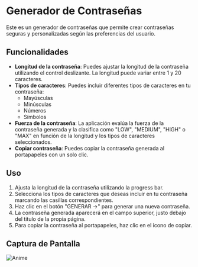 # Generador de Contraseñas

Este es un generador de contraseñas que permite crear contraseñas seguras y personalizadas según las preferencias del usuario.

## Funcionalidades

- **Longitud de la contraseña**: Puedes ajustar la longitud de la contraseña utilizando el control deslizante. La longitud puede variar entre 1 y 20 caracteres.
- **Tipos de caracteres**: Puedes incluir diferentes tipos de caracteres en tu contraseña:
  - Mayúsculas
  - Minúsculas
  - Números
  - Símbolos
- **Fuerza de la contraseña**: La aplicación evalúa la fuerza de la contraseña generada y la clasifica como "LOW", "MEDIUM", "HIGH" o "MAX" en función de la longitud y los tipos de caracteres seleccionados.
- **Copiar contraseña**: Puedes copiar la contraseña generada al portapapeles con un solo clic.

## Uso

1. Ajusta la longitud de la contraseña utilizando la progress bar.
2. Selecciona los tipos de caracteres que deseas incluir en tu contraseña marcando las casillas correspondientes.
3. Haz clic en el botón "GENERAR →" para generar una nueva contraseña.
4. La contraseña generada aparecerá en el campo superior, justo debajo del titulo de la propia página.
5. Para copiar la contraseña al portapapeles, haz clic en el icono de copiar.

## Captura de Pantalla

![Anime](https://i.imgur.com/4AiXzf8.jpg)
